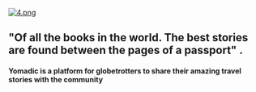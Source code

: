 [![4.png](https://i.postimg.cc/HWPyJP9b/4.png)](https://postimg.cc/pyzT4C7d) 
## "Of all the books in the world. The best stories are found between the pages of a passport" . 


#### Yomadic is a platform for globetrotters to share their amazing travel stories with the community 
